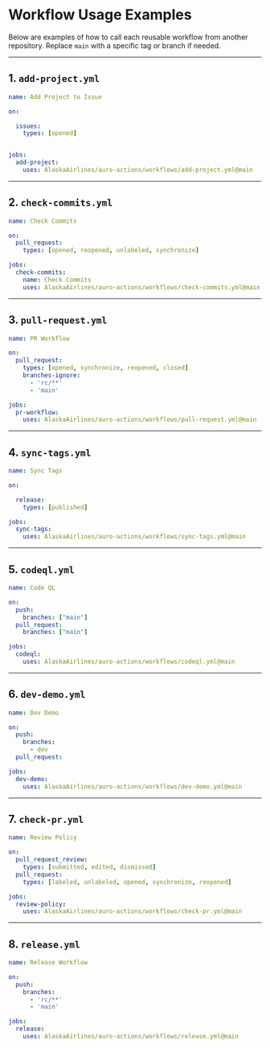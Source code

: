 
# Workflow Usage Examples

Below are examples of how to call each reusable workflow from another repository. Replace `main` with a specific tag or branch if needed.

---

## 1. `add-project.yml`

```yaml
name: Add Project to Issue

on:

  issues:
    types: [opened]


jobs:
  add-project:
    uses: AlaskaAirlines/auro-actions/workflows/add-project.yml@main
```

---

## 2. `check-commits.yml`

```yaml
name: Check Commits

on:
  pull_request:
    types: [opened, reopened, unlabeled, synchronize]

jobs:
  check-commits:
    name: Check Commits
    uses: AlaskaAirlines/auro-actions/workflows/check-commits.yml@main
```

---

## 3. `pull-request.yml`

```yaml
name: PR Workflow

on:
  pull_request:
    types: [opened, synchronize, reopened, closed]
    branches-ignore:
      - 'rc/**'
      - 'main'

jobs:
  pr-workflow:
    uses: AlaskaAirlines/auro-actions/workflows/pull-request.yml@main
```

---

## 4. `sync-tags.yml`

```yaml
name: Sync Tags

on:

  release:
    types: [published]

jobs:
  sync-tags:
    uses: AlaskaAirlines/auro-actions/workflows/sync-tags.yml@main
```

---

## 5. `codeql.yml`

```yaml
name: Code QL

on:
  push:
    branches: ["main"]
  pull_request:
    branches: ["main"]

jobs:
  codeql:
    uses: AlaskaAirlines/auro-actions/workflows/codeql.yml@main
```

---

## 6. `dev-demo.yml`

```yaml
name: Dev Demo

on:
  push:
    branches:
      - dev
  pull_request:

jobs:
  dev-demo:
    uses: AlaskaAirlines/auro-actions/workflows/dev-demo.yml@main
```

---

## 7. `check-pr.yml`

```yaml
name: Review Policy

on:
  pull_request_review:
    types: [submitted, edited, dismissed]
  pull_request:
    types: [labeled, unlabeled, opened, synchronize, reopened]

jobs:
  review-policy:
    uses: AlaskaAirlines/auro-actions/workflows/check-pr.yml@main
```

---

## 8. `release.yml`

```yaml
name: Release Workflow

on:
  push:
    branches:
      - 'rc/**'
      - 'main'

jobs:
  release:
    uses: AlaskaAirlines/auro-actions/workflows/release.yml@main
```
